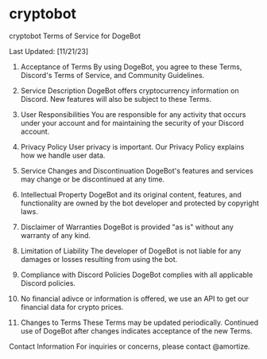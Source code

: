 # cryptobot
cryptobot
Terms of Service for DogeBot

Last Updated: [11/21/23]

1. Acceptance of Terms
By using DogeBot, you agree to these Terms, Discord's Terms of Service, and Community Guidelines.

2. Service Description
DogeBot offers cryptocurrency information on Discord. New features will also be subject to these Terms.

3. User Responsibilities
You are responsible for any activity that occurs under your account and for maintaining the security of your Discord account.

4. Privacy Policy
User privacy is important. Our Privacy Policy explains how we handle user data.

5. Service Changes and Discontinuation
DogeBot's features and services may change or be discontinued at any time.

6. Intellectual Property
DogeBot and its original content, features, and functionality are owned by the bot developer and protected by copyright laws.

7. Disclaimer of Warranties
DogeBot is provided "as is" without any warranty of any kind.

8. Limitation of Liability
The developer of DogeBot is not liable for any damages or losses resulting from using the bot.

9. Compliance with Discord Policies
DogeBot complies with all applicable Discord policies.

10. No financial adivce or information is offered, we use an API to get our financial data for crypto prices. 

11. Changes to Terms
These Terms may be updated periodically. Continued use of DogeBot after changes indicates acceptance of the new Terms.

Contact Information
For inquiries or concerns, please contact @amortize.
